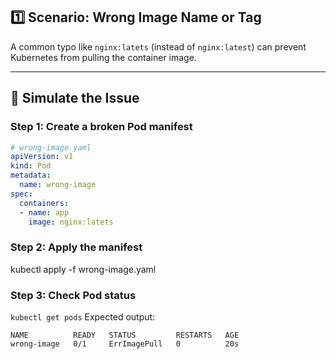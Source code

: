 ## 1️⃣ Scenario: Wrong Image Name or Tag

A common typo like `nginx:latets` (instead of `nginx:latest`) can prevent Kubernetes from pulling the container image.

---

## 🔧 Simulate the Issue

### Step 1: Create a broken Pod manifest

```yaml
# wrong-image.yaml
apiVersion: v1
kind: Pod
metadata:
  name: wrong-image
spec:
  containers:
  - name: app
    image: nginx:latets
```
### Step 2: Apply the manifest
kubectl apply -f wrong-image.yaml
### Step 3: Check Pod status
`kubectl get pods`
Expected output:
```
NAME          READY   STATUS         RESTARTS   AGE
wrong-image   0/1     ErrImagePull   0          20s
```

